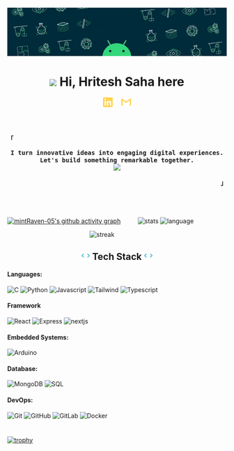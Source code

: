 <!------------------------------------------------------------------------------------------------------------------------------------------------------------------------------------------------------------------------------------------------->
![header](./cover.gif)
<!------------------------------------------------------------------------------------------------------------------------------------------------------------------------------------------------------------------------------------------------->
<h1 align=center> <img src="https://media.giphy.com/media/hvRJCLFzcasrR4ia7z/giphy.gif" width="25px"> Hi, Hritesh Saha here </h1>
<!------------------------------------------------------------------------------------------------------------------------------------------------------------------------------------------------------------------------------------------------->
<p align = center>
  <a href = "https://www.linkedin.com/in/hritesh-saha/">
  <img align = center alt="DebjeetBanerjee | LinkedIn" width="22px" src="./linkedin.svg" /></a>
  &nbsp;&nbsp;&nbsp;
  <a href = "mailto:hritesh.saha2023@uem.edu.in">
  <img align = center alt="debjeetbanerjee48 | Gmail" width="22px" src="./gmail.svg" /></a>
</p>
  <!------------------------------------------------------------------------------------------------------------------------------------------------------------------------------------------------------------------------------------------------->
<br>
<br>
<!------------------------------------------------------------------------------------------------------------------------------------------------------------------------------------------------------------------------------------------------->
<p align="left"><strong><samp>「</samp></strong></p> 
  <p align="center">
    <samp>
        <b>I turn innovative ideas into engaging digital experiences.  Let's build something remarkable together.</b>
       <br>
        <image src="https://readme-typing-svg.herokuapp.com?font=Iosevka&size=16&color=97a4e2&center=true&width=410&height=45&repeat=false&lines=Full+stack+web+developer">
    </samp>
  </p>
<p align="right"><strong><samp>」</samp></strong></p>
<br>
<!------------------------------------------------------------------------------------------------------------------------------------------------------------------------------------------------------------------------------------------------->
<h1 align=center></h1>

[![mintRaven-05's github activity graph](https://github-readme-activity-graph.vercel.app/graph?username=hritesh-saha&theme=github-compact&hide_border=true&grid=false&custom_title=Contribution%20graph)](https://github.com/hritesh-saha/github-readme-activity-graph)
&nbsp;&nbsp;&nbsp;&nbsp;&nbsp;&nbsp;&nbsp;&nbsp;&nbsp;![stats](https://github-readme-stats.vercel.app/api?username=hritesh-saha&count_private=true&show_icons=true&title_color=00bfbf&icon_color=00bfbf&text_color=c9d1d9&bg_color=0d1117&rank_icon=github&border_radius=20&hide_border=true)
![language](https://github-readme-stats-salesp07.vercel.app/api/top-langs/?username=hritesh-saha&hide=HTML&langs_count=8&layout=compact&title_color=00bfbf&icon_color=00bfbf&text_color=c9d1d9&bg_color=0d1117&border_radius=20&size_weight=0.5&count_weight=0.5&hide_border=true) 

&nbsp;&nbsp;&nbsp;&nbsp;&nbsp;&nbsp;&nbsp;&nbsp;&nbsp;&nbsp;&nbsp;&nbsp;&nbsp;&nbsp;&nbsp;&nbsp;&nbsp;&nbsp;&nbsp;&nbsp;&nbsp;&nbsp;&nbsp;&nbsp;&nbsp;&nbsp;&nbsp;&nbsp;&nbsp;&nbsp;&nbsp;&nbsp;&nbsp;&nbsp;&nbsp;&nbsp;&nbsp;&nbsp;&nbsp;&nbsp;&nbsp;&nbsp;&nbsp;&nbsp;&nbsp;&nbsp;&nbsp; ![streak](https://github-readme-streak-stats-salesp07.vercel.app/?user=hritesh-saha&count_private=true&border_radius=20&ring=00bfbf&stroke=c9d1d9&background=0d1117&fire=00bfbf&currStreakNum=00bfbf&sideNums=00bfbf&sideNums=00bfbf&datesside=00bfbf&Labelscurr=00bfbf&currStreakLabel=00bfbf&sideLabels=00bfbf&dates=c9d1d9&border=c9d1d9%22%20alt=%22streak%20stats&hide_border=true)
<!------------------------------------------------------------------------------------------------------------------------------------------------------------------------------------------------------------------------------------------------->
<h2 align=center><img src="./code.gif" height="20"/> Tech Stack <img src="./code.gif" height="20"/></h2>
    
#### Languages: 
![C](https://img.shields.io/badge/-C-26006d?style=for-the-badge&logo=c&logoColor=white)
![Python](https://img.shields.io/badge/-Python-26006d?style=for-the-badge&logo=python&logoColor=white)
![Javascript](https://img.shields.io/badge/-JavaScript-26006d?style=for-the-badge&logo=javascript&logoColor=white)
![Tailwind](https://img.shields.io/badge/-Tailwind-26006d?style=for-the-badge&logo=tailwindcss&logoColor=white)
![Typescript](https://img.shields.io/badge/-TypeScript-26006d?style=for-the-badge&logo=typescript&logoColor=white)
<!------------------------------------------------------------------------------------------------------------------------------------------------------------------------------------------------------------------------------------------------->
#### Framework
![React](https://img.shields.io/badge/-React-26006d?style=for-the-badge&logo=react&logoColor=white)
![Express](https://img.shields.io/badge/-ExpressJS-26006d?style=for-the-badge&logo=expressdotjs&logoColor=white)
![nextjs](https://img.shields.io/badge/-Next.js-26006d?style=for-the-badge&logo=nextdotjs&logoColor=white)
<!------------------------------------------------------------------------------------------------------------------------------------------------------------------------------------------------------------------------------------------------->
#### Embedded Systems:
![Arduino](https://img.shields.io/badge/-Arduino-26006d?style=for-the-badge&logo=arduino&logoColor=white)
<!------------------------------------------------------------------------------------------------------------------------------------------------------------------------------------------------------------------------------------------------->
#### Database:
![MongoDB](https://img.shields.io/badge/-MongoDB-26006d?style=for-the-badge&logo=mongodb&logoColor=white)
![SQL](https://img.shields.io/badge/-SQL-26006d?style=for-the-badge&logo=sql&logoColor=white)
<!------------------------------------------------------------------------------------------------------------------------------------------------------------------------------------------------------------------------------------------------->
#### DevOps:
![Git](https://img.shields.io/badge/-Git-26006d?style=for-the-badge&logo=git&logoColor=white)
![GitHub](https://img.shields.io/badge/-GitHub-26006d?style=for-the-badge&logo=github&logoColor=white)
![GitLab](https://img.shields.io/badge/-GitLab-26006d?style=for-the-badge&logo=gitlab&logoColor=white)
![Docker](https://img.shields.io/badge/-Docker-26006d?style=for-the-badge&logo=docker&logoColor=white)
<!------------------------------------------------------------------------------------------------------------------------------------------------------------------------------------------------------------------------------------------------->
<h1></h1>

[![trophy](https://github-profile-trophy.vercel.app/?username=hritesh-saha&no-frame=true&theme=nord&rows=2&column=8&layout=compact&margin-w=6)](https://github.com/ryo-ma/github-profile-trophy)
<h1></h1>
<!------------------------------------------------------------------------------------------------------------------------------------------------------------------------------------------------------------------------------------------------->

[linkedin]: https://www.linkedin.com/in/hritesh-saha/
[gmail]:mailto:hriteshsaha4@gmail.com
<!------------------------------------------------------------------------------------------------------------------------------------------------------------------------------------------------------------------------------------------------->
